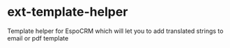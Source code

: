 # ext-template-helper
Template helper for EspoCRM which will let you to add translated strings to email or pdf template
